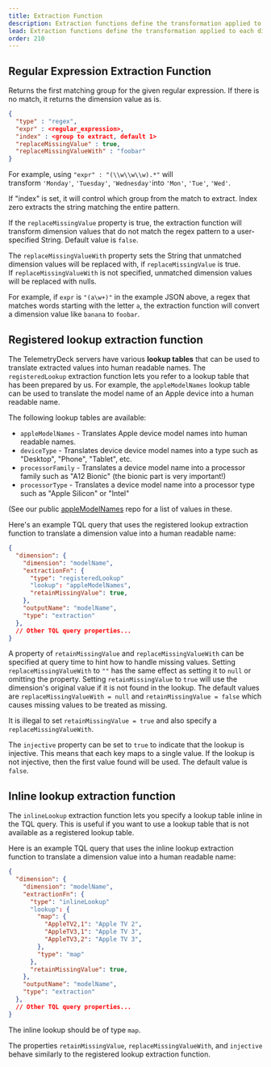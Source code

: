 ```yaml
---
title: Extraction Function
description: Extraction functions define the transformation applied to each dimension value in the TelemetryDeck Query Language.
lead: Extraction functions define the transformation applied to each dimension value.
order: 210
---
```


## Regular Expression Extraction Function

Returns the first matching group for the given regular expression. If there is no match, it returns the dimension value as is.

```json
{
  "type" : "regex",
  "expr" : <regular_expression>,
  "index" : <group to extract, default 1>
  "replaceMissingValue" : true,
  "replaceMissingValueWith" : "foobar"
}
```

For example, using `"expr" : "(\\w\\w\\w).*"` will transform `'Monday'`, `'Tuesday'`, `'Wednesday'`into `'Mon'`, `'Tue'`, `'Wed'`.

If "index" is set, it will control which group from the match to extract. Index zero extracts the string matching the entire pattern.

If the `replaceMissingValue` property is true, the extraction function will transform dimension values that do not match the regex pattern to a user-specified String. Default value is `false`.

The `replaceMissingValueWith` property sets the String that unmatched dimension values will be replaced with, if `replaceMissingValue` is true. If `replaceMissingValueWith` is not specified, unmatched dimension values will be replaced with nulls.

For example, if `expr` is `"(a\w+)"` in the example JSON above, a regex that matches words starting with the letter `a`, the extraction function will convert a dimension value like `banana` to `foobar`.

## Registered lookup extraction function

The TelemetryDeck servers have various **lookup tables** that can be used to translate extracted values into human readable names. The `registeredLookup` extraction function lets you refer to a lookup table that has been prepared by us. For example, the
`appleModelNames` lookup table can be used to translate the model name of an Apple device into a human readable name.

The following lookup tables are available:

- `appleModelNames` - Translates Apple device model names into human readable names.
- `deviceType` - Translates device device model names into a type such as "Desktop", "Phone", "Tablet", etc.
- `processorFamily` - Translates a device model name into a processor family such as "A12 Bionic" (the bionic part is very important!)
- `processorType` - Translates a device model name into a processor type such as "Apple Silicon" or "Intel"

(See our public [appleModelNames](https://github.com/TelemetryDeck/AppleModelNames) repo for a list of values in these.

Here's an example TQL query that uses the registered lookup extraction function to translate a dimension value into a human readable name:

```json
{
  "dimension": {
    "dimension": "modelName",
    "extractionFn": {
      "type": "registeredLookup"
      "lookup": "appleModelNames",
      "retainMissingValue": true,
    },
    "outputName": "modelName",
    "type": "extraction"
  },
  // Other TQL query properties...
}
```

A property of `retainMissingValue` and `replaceMissingValueWith` can be specified at query time to hint how to handle missing values. Setting `replaceMissingValueWith` to `""` has the same effect as setting it to `null` or omitting the property. Setting `retainMissingValue` to `true` will use the dimension's original value if it is not found in the lookup. The default values are `replaceMissingValueWith = null` and `retainMissingValue = false` which causes missing values to be treated as missing.

It is illegal to set `retainMissingValue = true` and also specify a `replaceMissingValueWith`.

The `injective` property can be set to `true` to indicate that the lookup is injective. This means that each key maps to a single value. If the lookup is not injective, then the first value found will be used. The default value is `false`.

## Inline lookup extraction function

The `inlineLookup` extraction function lets you specify a lookup table inline in the TQL query. This is useful if you want to use a lookup table that is not available as a registered lookup table.

Here is an example TQL query that uses the inline lookup extraction function to translate a dimension value into a human readable name:

```json
{
  "dimension": {
    "dimension": "modelName",
    "extractionFn": {
      "type": "inlineLookup"
      "lookup": {
        "map": {
          "AppleTV2,1": "Apple TV 2",
          "AppleTV3,1": "Apple TV 3",
          "AppleTV3,2": "Apple TV 3",
        },
        "type": "map"
      },
      "retainMissingValue": true,
    },
    "outputName": "modelName",
    "type": "extraction"
  },
  // Other TQL query properties...
}
```

The inline lookup should be of type `map`.

The properties `retainMissingValue`, `replaceMissingValueWith`, and `injective` behave similarly to the registered lookup extraction function.
